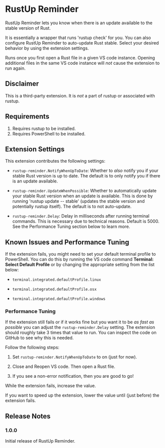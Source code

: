 # RustUp Reminder

RustUp Reminder lets you know when there is an update available to the stable version of Rust. 

It is essentially a wrapper that runs 'rustup check' for you. You can also configure RustUp Reminder to auto-update Rust stable.
Select your desired behavior by using the extension settings.

Runs once you first open a Rust file in a given VS code instance. Opening additional files in the same VS code instance will *not* cause the extension to run again.

## Disclaimer

This is a third-party extension. It is *not* a part of rustup or associated with rustup.

## Requirements

1. Requires rustup to be installed.
2. Requires PowerShell to be installed.

## Extension Settings

This extension contributes the following settings:

* `rustup-reminder.NotifyWhenUpToDate`: Whether to *also* notify you if your stable Rust version is up to date. The default is to only notify you if there is an update available.

* `rustup-reminder.UpdateWhenPossible`: Whether to automatically update your stable Rust version when an update is available. This is done by running 'rustup update -- stable' (updates the stable version and potentially rustup itself). The default is to not auto-update.

* `rustup-reminder.Delay`: Delay in milliseconds after running terminal commands. This is necessary due to technical reasons. Default is 5000. See the Performance Tuning section below to learn more.

## Known Issues and Performance Tuning

If the extension fails, you might need to set your default terminal profile to PowerShell. You can do this by running the VS code command **Terminal: Select Default Profile** or by changing the appropriate setting from the list below:
* `terminal.integrated.defaultProfile.linux`

* `terminal.integrated.defaultProfile.osx`

* `terminal.integrated.defaultProfile.windows`

### Performance Tuning

If the extension still fails or if it works fine but you want it to be *as fast as possible* you can adjust the `rustup-reminder.Delay` setting. The extension should roughly take 3 times that value to run. You can inspect the code on GitHub to see why this is needed.

Follow the following steps:
1. Set `rustup-reminder.NotifyWhenUpToDate` to on (just for now).

2. Close and Reopen VS code. Then open a Rust file.

3. If you see a non-error notification, then you are good to go!

While the extension fails, increase the value.

If you want to speed up the extension, lower the value until (just before) the extension fails.

## Release Notes

### 1.0.0

Initial release of RustUp Reminder.
